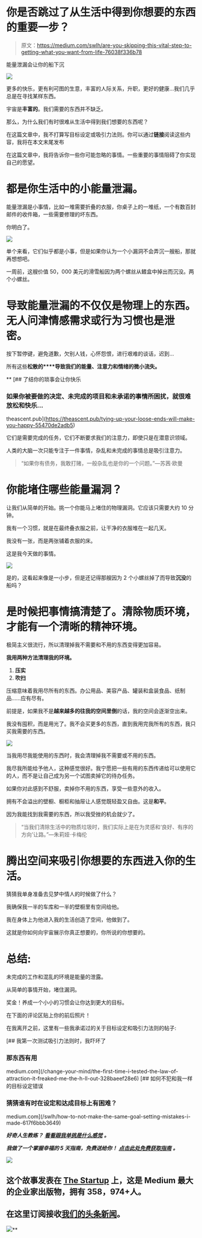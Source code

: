 # 你是否跳过了从生活中得到你想要的东西的重要一步？

> 原文：<https://medium.com/swlh/are-you-skipping-this-vital-step-to-getting-what-you-want-from-life-76038f336b78>

能量泄漏会让你的船下沉

![](img/da23136c032465a956b099bd6837bc6e.png)

更多的快乐，更有利可图的生意，丰富的人际关系，升职，更好的健康…我们几乎总是在寻找某样东西。

宇宙是**丰富的**。我们需要的东西并不缺乏。

那么，为什么我们有时很难从生活中得到我们想要的东西呢？

在这篇文章中，我不打算写目标设定或吸引力法则。你可以通过**链接**阅读这些内容，我将在本文末尾发布

在这篇文章中，我将告诉你一些你可能忽略的事情。一些重要的事情阻碍了你实现自己的愿望。

# 都是你生活中的小能量泄漏。

能量泄漏是小事情，比如一堆需要折叠的衣服，你桌子上的一堆纸，一个有数百封邮件的收件箱，一些需要修理的坏东西。

你明白了。

![](img/08b5ded4fac2267be80d9fa045ff78da.png)

单个来看，它们似乎都是小事，但是如果你认为一个小漏洞不会弄沉一艘船，那就再想想吧。

一周前，这艘价值 50，000 美元的滑雪船因为两个螺丝从鳍盒中掉出而沉没。两个小螺丝。

# 导致能量泄漏的不仅仅是物理上的东西。**无人问津**情感需求或行为习惯也是泄密。

按下暂停键，避免道歉，欠别人钱，心怀怨恨，进行艰难的谈话，迟到…

所有这些**松散的****导致我们的能量、注意力和情绪的微小流失。**

**[](https://theascent.pub/tying-up-your-loose-ends-will-make-you-happy-55470de2adb5) [## 了结你的琐事会让你快乐

### 如果你被要做的决定、未完成的项目和未承诺的事情所困扰，就很难放松和快乐…

theascent.pub](https://theascent.pub/tying-up-your-loose-ends-will-make-you-happy-55470de2adb5) 

它们是需要完成的任务，它们不断要求我们的注意力，即使只是在潜意识领域。

人类的大脑一次只能专注于一件事情，杂乱和未完成的事情总是吸引注意力。

> “如果你有债务，我敢打赌，一般杂乱也是你的一个问题。”—苏茜·欧曼

# 你能堵住哪些能量漏洞？

让我们从简单的开始。挑一个你能马上堵住的物理漏洞。它应该只需要大约 10 分钟。

我有一个习惯，就是在最终叠衣服之前，让干净的衣服堆在一起几天。

我没有一张，而是两张铺着衣服的床。

这是我今天做的事情。

![](img/2bd1ea1a661e6d4cb76b7430b845c5ac.png)

是的，这看起来像是一小步，但是还记得那艘因为 2 个小螺丝掉了而导致**沉没**的船吗？

# 是时候把事情搞清楚了。清除物质环境，才能有一个清晰的精神环境。

极简主义很流行，所以清理掉我不需要和不用的东西变得更加容易。

**我用两种方法清理我的环境。**

1.  **压实**
2.  **吹扫**

压缩意味着我用尽所有的东西。办公用品、美容产品、罐装和盒装食品、纸制品……应有尽有。

前提是，如果我不是**越来越多的往我的空间里倒**的话，我的空间会逐渐空出来。

我没有囤积，而是用光了。我不会买更多的东西，直到我用完我所有的东西，我只买我需要的东西。

![](img/9f96cf0a727dee5d3e790a2f79b6fee3.png)

当我用尽我能使用的东西时，我会清理掉我不需要或不用的东西。

我尽我所能给予他人，这种感觉很好。我宁愿把一些有用的东西传递给可以使用它的人，而不是让自己成为另一个试图卖掉它的待办任务。

如果你对此感到不舒服，卖掉你不用的东西，享受一些意外的收入。

拥有不会溢出的壁橱、橱柜和抽屉让人感觉既轻盈又自由。这是**和平**。

因为我能找到我需要的东西，所以我受挫的机会就少了。

> “当我们清除生活中的物质垃圾时，我们实际上是在为灵感和‘良好、有序的方向’让路。”—朱莉娅·卡梅伦

# 腾出空间来吸引你想要的东西进入你的生活。

猜猜我单身准备去见梦中情人的时候做了什么？

我确保我一半的车库和一半的壁橱里有空间给他。

我在身体上为他进入我的生活创造了空间，他做到了。

这就是你如何向宇宙展示你真正想要的，你所说的你想要的。

# 总结:

未完成的工作和混乱的环境是能量的泄露。

从简单的事情开始，堵住漏洞。

奖金！养成一个小小的习惯会让你达到更大的目标。

在下面的评论区贴上你的前后照片！

在我离开之前，这里有一些我承诺过的关于目标设定和吸引力法则的帖子:

[](/change-your-mind/the-first-time-i-tested-the-law-of-attraction-it-freaked-me-the-h-ll-out-328baeef28e6) [## 我第一次测试吸引力法则时，我吓坏了

### 那东西有用

medium.com](/change-your-mind/the-first-time-i-tested-the-law-of-attraction-it-freaked-me-the-h-ll-out-328baeef28e6) [](/swlh/how-to-not-make-the-same-goal-setting-mistakes-i-made-617f6bbb3649) [## 如何不犯和我一样的目标设定错误

### 猜猜谁有时在设定和达成目标上有困难？

medium.com](/swlh/how-to-not-make-the-same-goal-setting-mistakes-i-made-617f6bbb3649) 

***好奇人生教练？*** [***看看跟我单挑是什么感觉***](http://christinebradstreet.com/one-on-one-coaching.html) ***。***

***我做了一个掌握幸福的 5 天指南，免费送给你！*** [***点击此处免费获取指南***](https://app.convertkit.com/landing_pages/402665?v=7) ***。***

[![](img/308a8d84fb9b2fab43d66c117fcc4bb4.png)](https://medium.com/swlh)

## 这个故事发表在 [The Startup](https://medium.com/swlh) 上，这是 Medium 最大的企业家出版物，拥有 358，974+人。

## 在这里订阅接收[我们的头条新闻](http://growthsupply.com/the-startup-newsletter/)。

[![](img/b0164736ea17a63403e660de5dedf91a.png)](https://medium.com/swlh)**